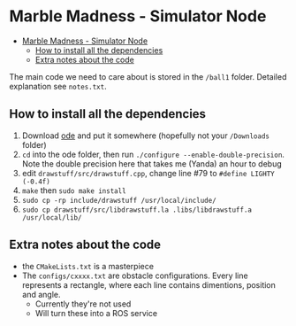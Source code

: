 # Marble Madness - Simulator Node

- [Marble Madness - Simulator Node](#marble-madness---simulator-node)
    - [How to install all the dependencies](#how-to-install-all-the-dependencies)
    - [Extra notes about the code](#extra-notes-about-the-code)

The main code we need to care about is stored in the `/ball1` folder. Detailed explanation see `notes.txt`.

## How to install all the dependencies

1. Download [ode](https://sourceforge.net/projects/opende/files/) and put it somewhere (hopefully not your `/Downloads` folder)
2. `cd` into the ode folder, then run `./configure --enable-double-precision`. Note the double precision here that takes me (Yanda) an hour to debug
3. edit `drawstuff/src/drawstuff.cpp`, change line #79 to `#define LIGHTY (-0.4f)`
4. `make` then `sudo make install`
5. `sudo cp -rp include/drawstuff /usr/local/include/`
6. `sudo cp drawstuff/src/libdrawstuff.la .libs/libdrawstuff.a /usr/local/lib/`

## Extra notes about the code
- the `CMakeLists.txt` is a masterpiece
- The `configs/cxxxx.txt` are obstacle configurations. Every line represents a rectangle, where each line contains dimentions, position and angle.
    - Currently they're not used
    - Will turn these into a ROS service